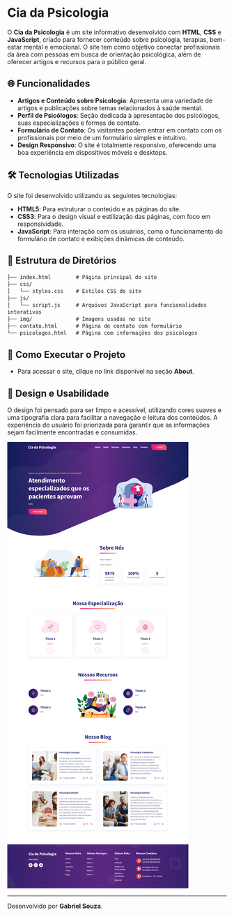 # Cia da Psicologia

O **Cia da Psicologia** é um site informativo desenvolvido com **HTML**, **CSS** e **JavaScript**, criado para fornecer conteúdo sobre psicologia, terapias, bem-estar mental e emocional. O site tem como objetivo conectar profissionais da área com pessoas em busca de orientação psicológica, além de oferecer artigos e recursos para o público geral.

## 🌐 Funcionalidades

- **Artigos e Conteúdo sobre Psicologia**: Apresenta uma variedade de artigos e publicações sobre temas relacionados à saúde mental.
- **Perfil de Psicólogos**: Seção dedicada à apresentação dos psicólogos, suas especializações e formas de contato.
- **Formulário de Contato**: Os visitantes podem entrar em contato com os profissionais por meio de um formulário simples e intuitivo.
- **Design Responsivo**: O site é totalmente responsivo, oferecendo uma boa experiência em dispositivos móveis e desktops.

## 🛠️ Tecnologias Utilizadas

O site foi desenvolvido utilizando as seguintes tecnologias:

- **HTML5**: Para estruturar o conteúdo e as páginas do site.
- **CSS3**: Para o design visual e estilização das páginas, com foco em responsividade.
- **JavaScript**: Para interação com os usuários, como o funcionamento do formulário de contato e exibições dinâmicas de conteúdo.

## 📂 Estrutura de Diretórios

```
├── index.html        # Página principal do site
├── css/
│   └── styles.css    # Estilos CSS do site
├── js/
│   └── script.js     # Arquivos JavaScript para funcionalidades interativas
├── img/              # Imagens usadas no site
├── contato.html      # Página de contato com formulário
└── psicologos.html   # Página com informações dos psicólogos
```

## 🚀 Como Executar o Projeto

- Para acessar o site, clique no link disponível na seção **About**.

## 🎨 Design e Usabilidade

O design foi pensado para ser limpo e acessível, utilizando cores suaves e uma tipografia clara para facilitar a navegação e leitura dos conteúdos. A experiência do usuário foi priorizada para garantir que as informações sejam facilmente encontradas e consumidas.

![Logo do projeto](https://github.com/GbrlSouza/Psicologas/blob/main/psicologas-web.png)

---

Desenvolvido por **Gabriel Souza**.
